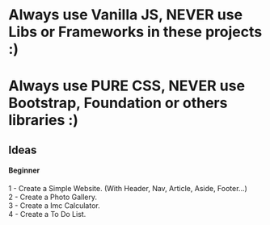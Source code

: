 # Always use Vanilla JS, NEVER use Libs or Frameworks in these projects :)
# Always use PURE CSS, NEVER use Bootstrap, Foundation or others libraries :)

## Ideas

#### Beginner
1 - Create a Simple Website. (With Header, Nav, Article, Aside, Footer...) <br>
2 - Create a Photo Gallery. <br>
3 - Create a Imc Calculator. <br>
4 - Create a To Do List. <br>
